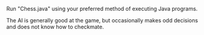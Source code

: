 Run "Chess.java" using your preferred method of executing Java programs. 

The AI is generally good at the game, but occasionally makes odd decisions and does not know how to checkmate.